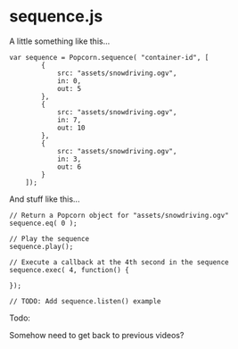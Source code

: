 # sequence.js


A little something like this...

	var sequence = Popcorn.sequence( "container-id", [
			{
				src: "assets/snowdriving.ogv",  
				in: 0, 
				out: 5
			},
			{
				src: "assets/snowdriving.ogv",  
				in: 7,
				out: 10
			},
			{
				src: "assets/snowdriving.ogv",
				in: 3,
				out: 6
			}
		]);


And stuff like this...


	// Return a Popcorn object for "assets/snowdriving.ogv"
	sequence.eq( 0 );

	// Play the sequence	
	sequence.play();

	// Execute a callback at the 4th second in the sequence
	sequence.exec( 4, function() {

	});

	// TODO: Add sequence.listen() example

Todo:

Somehow need to get back to previous videos?

